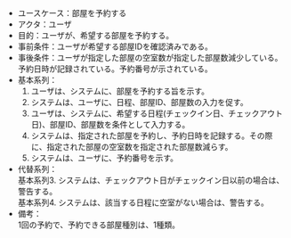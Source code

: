- ユースケース：部屋を予約する
- アクタ：ユーザ
- 目的：ユーザが、希望する部屋を予約する。
- 事前条件：ユーザが希望する部屋IDを確認済みである。
- 事後条件：ユーザが指定した部屋の空室数が指定した部屋数減少している。予約日時が記録されている。予約番号が示されている。
- 基本系列：
  1. ユーザは、システムに、部屋を予約する旨を示す。
  2. システムは、ユーザに、日程、部屋ID、部屋数の入力を促す。
  3. ユーザは、システムに、希望する日程(チェックイン日、チェックアウト日)、部屋ID、部屋数を条件として入力する。
  4. システムは、指定された部屋を予約し、予約日時を記録する。その際に、指定された部屋の空室数を指定された部屋数減らす。
  5. システムは、ユーザに、予約番号を示す。
- 代替系列：\
  基本系列3. システムは、チェックアウト日がチェックイン日以前の場合は、警告する。\
  基本系列4. システムは、該当する日程に空室がない場合は、警告する。
- 備考：\
  1回の予約で、予約できる部屋種別は、1種類。
